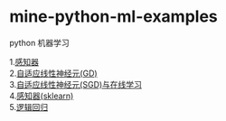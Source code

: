# mine-python-ml-examples
python 机器学习

1.[感知器](https://github.com/quoniammm/mine-python-ml-examples/tree/master/MLP) <br>
2.[自适应线性神经元(GD)](https://github.com/quoniammm/mine-python-ml-examples/tree/master/Adaline/AdaGD) <br>
3.[自适应线性神经元(SGD)与在线学习](https://github.com/quoniammm/mine-python-ml-examples/tree/master/Adaline/AdaSGD) <br>
4.[感知器(sklearn)](https://github.com/quoniammm/mine-python-ml-examples/tree/master/sklearn-examples/mlp(sklearn)) <br>
5.[逻辑回归](https://github.com/quoniammm/mine-python-ml-examples/tree/master/sklearn-examples/logistic(sklearn)) <br>

